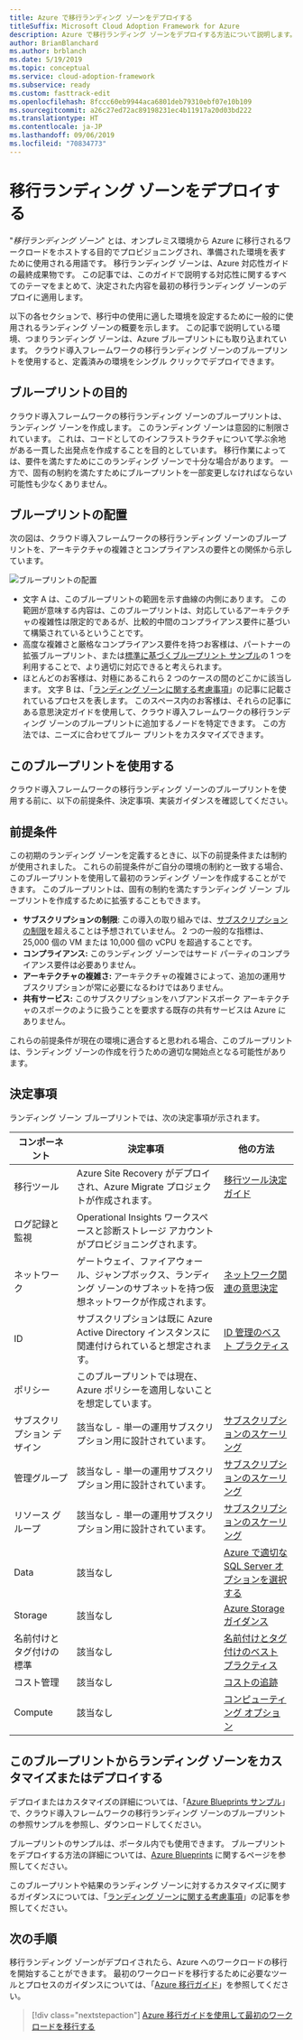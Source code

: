 ```yaml
---
title: Azure で移行ランディング ゾーンをデプロイする
titleSuffix: Microsoft Cloud Adoption Framework for Azure
description: Azure で移行ランディング ゾーンをデプロイする方法について説明します。
author: BrianBlanchard
ms.author: brblanch
ms.date: 5/19/2019
ms.topic: conceptual
ms.service: cloud-adoption-framework
ms.subservice: ready
ms.custom: fasttrack-edit
ms.openlocfilehash: 8fccc60eb9944aca6801deb79310ebf07e10b109
ms.sourcegitcommit: a26c27ed72ac89198231ec4b11917a20d03bd222
ms.translationtype: HT
ms.contentlocale: ja-JP
ms.lasthandoff: 09/06/2019
ms.locfileid: "70834773"
---
```

# <a name="deploy-a-migration-landing-zone"></a>移行ランディング ゾーンをデプロイする

"*移行ランディング ゾーン*" とは、オンプレミス環境から Azure に移行されるワークロードをホストする目的でプロビジョニングされ、準備された環境を表すために使用される用語です。 移行ランディング ゾーンは、Azure 対応性ガイドの最終成果物です。 この記事では、このガイドで説明する対応性に関するすべてのテーマをまとめて、決定された内容を最初の移行ランディング ゾーンのデプロイに適用します。

以下の各セクションで、移行中の使用に適した環境を設定するために一般的に使用されるランディング ゾーンの概要を示します。 この記事で説明している環境、つまりランディング ゾーンは、Azure ブループリントにも取り込まれています。 クラウド導入フレームワークの移行ランディング ゾーンのブループリントを使用すると、定義済みの環境をシングル クリックでデプロイできます。

## <a name="purpose-of-the-blueprint"></a>ブループリントの目的

クラウド導入フレームワークの移行ランディング ゾーンのブループリントは、ランディング ゾーンを作成します。 このランディング ゾーンは意図的に制限されています。 これは、コードとしてのインフラストラクチャについて学ぶ余地がある一貫した出発点を作成することを目的としています。 移行作業によっては、要件を満たすためにこのランディング ゾーンで十分な場合があります。 一方で、固有の制約を満たすためにブループリントを一部変更しなければならない可能性も少なくありません。

## <a name="blueprint-alignment"></a>ブループリントの配置

次の図は、クラウド導入フレームワークの移行ランディング ゾーンのブループリントを、アーキテクチャの複雑さとコンプライアンスの要件との関係から示しています。

![ブループリントの配置](../../_images/ready/blueprint-overview.png)

- 文字 A は、このブループリントの範囲を示す曲線の内側にあります。 この範囲が意味する内容は、このブループリントは、対応しているアーキテクチャの複雑性は限定的であるが、比較的中間のコンプライアンス要件に基づいて構築されているということです。
- 高度な複雑さと厳格なコンプライアンス要件を持つお客様は、パートナーの拡張ブループリント、または[標準に基づくブループリント サンプル](/azure/governance/blueprints/samples/)の 1 つを利用することで、より適切に対応できると考えられます。
- ほとんどのお客様は、対極にあるこれら 2 つのケースの間のどこかに該当します。 文字 B は、「[ランディング ゾーンに関する考慮事項](../considerations/index.md)」の記事に記載されているプロセスを表します。 このスペース内のお客様は、それらの記事にある意思決定ガイドを使用して、クラウド導入フレームワークの移行ランディング ゾーンのブループリントに追加するノードを特定できます。 この方法では、ニーズに合わせてブルー プリントをカスタマイズできます。

## <a name="use-this-blueprint"></a>このブループリントを使用する

クラウド導入フレームワークの移行ランディング ゾーンのブループリントを使用する前に、以下の前提条件、決定事項、実装ガイダンスを確認してください。

## <a name="assumptions"></a>前提条件

この初期のランディング ゾーンを定義するときに、以下の前提条件または制約が使用されました。 これらの前提条件がご自分の環境の制約と一致する場合、このブループリントを使用して最初のランディング ゾーンを作成することができます。 このブループリントは、固有の制約を満たすランディング ゾーン ブループリントを作成するために拡張することもできます。

- **サブスクリプションの制限**: この導入の取り組みでは、[サブスクリプションの制限](https://docs.microsoft.com/azure/azure-subscription-service-limits)を超えることは予想されていません。 2 つの一般的な指標は、25,000 個の VM または 10,000 個の vCPU を超過することです。
- **コンプライアンス:** このランディング ゾーンではサード パーティのコンプライアンス要件は必要ありません。
- **アーキテクチャの複雑さ:** アーキテクチャの複雑さによって、追加の運用サブスクリプションが常に必要になるわけではありません。
- **共有サービス:** このサブスクリプションをハブアンドスポーク アーキテクチャのスポークのように扱うことを要求する既存の共有サービスは Azure にありません。

これらの前提条件が現在の環境に適合すると思われる場合、このブループリントは、ランディング ゾーンの作成を行うための適切な開始点となる可能性があります。

## <a name="decisions"></a>決定事項

ランディング ゾーン ブループリントでは、次の決定事項が示されます。

| コンポーネント | 決定事項 | 他の方法 |
|---------|---------|---------|
|移行ツール|Azure Site Recovery がデプロイされ、Azure Migrate プロジェクトが作成されます。|[移行ツール決定ガイド](../../decision-guides/migrate-decision-guide/index.md)|
|ログ記録と監視|Operational Insights ワークスペースと診断ストレージ アカウントがプロビジョニングされます。|         |
|ネットワーク|ゲートウェイ、ファイアウォール、ジャンプボックス、ランディング ゾーンのサブネットを持つ仮想ネットワークが作成されます。|[ネットワーク関連の意思決定](../considerations/network-decisions.md)|
|ID|サブスクリプションは既に Azure Active Directory インスタンスに関連付けられていると想定されます。|[ID 管理のベスト プラクティス](https://docs.microsoft.com/azure/security/azure-security-identity-management-best-practices?toc=https://docs.microsoft.com/azure/cloud-adoption-framework/toc.json&bc=https://docs.microsoft.com/azure/cloud-adoption-framework/bread/toc.json)         |
|ポリシー|このブループリントでは現在、Azure ポリシーを適用しないことを想定しています。|         |
|サブスクリプション デザイン|該当なし - 単一の運用サブスクリプション用に設計されています。|[サブスクリプションのスケーリング](../considerations/scaling-subscriptions.md)|
|管理グループ|該当なし - 単一の運用サブスクリプション用に設計されています。|[サブスクリプションのスケーリング](../considerations/scaling-subscriptions.md)         |
|リソース グループ|該当なし - 単一の運用サブスクリプション用に設計されています。|[サブスクリプションのスケーリング](../considerations/scaling-subscriptions.md)         |
|Data|該当なし|[Azure で適切な SQL Server オプションを選択する](https://docs.microsoft.com/azure/sql-database/sql-database-paas-vs-sql-server-iaas?toc=https://docs.microsoft.com/azure/cloud-adoption-framework/toc.json&bc=https://docs.microsoft.com/azure/cloud-adoption-framework/bread/toc.json)         |
|Storage|該当なし|[Azure Storage ガイダンス](../considerations/storage-guidance.md)         |
|名前付けとタグ付けの標準|該当なし|[名前付けとタグ付けのベスト プラクティス](../considerations/name-and-tag.md)         |
|コスト管理|該当なし|[コストの追跡](../azure-best-practices/track-costs.md)|
|Compute|該当なし|[コンピューティング オプション](../considerations/compute-decisions.md)|

## <a name="customize-or-deploy-a-landing-zone-from-this-blueprint"></a>このブループリントからランディング ゾーンをカスタマイズまたはデプロイする

デプロイまたはカスタマイズの詳細については、「[Azure Blueprints サンプル](https://docs.microsoft.com/azure/governance/blueprints/samples/index)」で、クラウド導入フレームワークの移行ランディング ゾーンのブループリントの参照サンプルを参照し、ダウンロードしてください。

ブループリントのサンプルは、ポータル内でも使用できます。 ブループリントをデプロイする方法の詳細については、[Azure Blueprints](./govern-org-compliance.md?tabs=azureblueprints#create-a-blueprint) に関するページを参照してください。

このブループリントや結果のランディング ゾーンに対するカスタマイズに関するガイダンスについては、「[ランディング ゾーンに関する考慮事項](../considerations/index.md)」の記事を参照してください。

## <a name="next-steps"></a>次の手順

移行ランディング ゾーンがデプロイされたら、Azure へのワークロードの移行を開始することができます。
最初のワークロードを移行するために必要なツールとプロセスのガイダンスについては、「[Azure 移行ガイド](../../migrate/azure-migration-guide/index.md)」を参照してください。

> [!div class="nextstepaction"]
> [Azure 移行ガイドを使用して最初のワークロードを移行する](../../migrate/azure-migration-guide/index.md)
